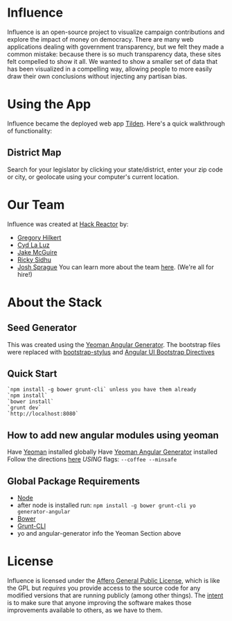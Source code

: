 Influence
=========
Influence is an open-source project to visualize campaign contributions and explore the impact of money on democracy. There are many web applications dealing with government transparency, but we felt they made a common mistake: because there is so much transparency data, these sites felt compelled to show it all. We wanted to show a smaller set of data that has been visualized in a compelling way, allowing people to more easily draw their own conclusions without injecting any partisan bias.

Using the App
=============
Influence became the deployed web app [Tilden](http://www.tildenapp.com). Here's a quick walkthrough of functionality:

District Map
------------
Search for your legislator by clicking your state/district, enter your zip code or city, or geolocate using your computer's current location.

Our Team
========
Influence was created at [Hack Reactor](http://www.hackreactor.com) by:
* [Gregory Hilkert](https://github.com/EpiphanyMachine)
* [Cyd La Luz](https://github.com/quetzaluz)
* [Jake McGuire](https://github.com/eastbayjake)
* [Ricky Sidhu](https://github.com/riksidhu)
* [Josh Sprague](https://github.com/joshsprague)
You can learn more about the team [here](http://www.tildenapp.com/#/about). (We're all for hire!)

About the Stack
===============

Seed Generator
--------------
This was created using the [Yeoman Angular Generator](https://github.com/yeoman/generator-angular).  The bootstrap files were replaced with [bootstrap-stylus](https://github.com/Acquisio/bootstrap-stylus) and [Angular UI Bootstrap Directives](http://angular-ui.github.io/bootstrap/)

Quick Start
-----------
    `npm install -g bower grunt-cli` unless you have them already
    `npm install`
    `bower install`
    `grunt dev`
    `http://localhost:8080`

How to add new angular modules using yeoman
-------------------------------------------
Have [Yeoman](http://yeoman.io/) installed globally
Have [Yeoman Angular Generator](https://github.com/yeoman/generator-angular) installed
Follow the directions [here](https://github.com/yeoman/generator-angular) *USING* flags: `--coffee --minsafe`

Global Package Requirements
---------------------------
* [Node](http://nodejs.org/)
* after node is installed run: `npm install -g bower grunt-cli yo generator-angular`
 * [Bower](http://bower.io/)
 * [Grunt-CLI](http://gruntjs.com/)
 * yo and angular-generator info the Yeoman Section above

License
=========
Influence is licensed under the [Affero General Public License](LICENSE), which is like the GPL but *requires* you provide access to the source code for any modified versions that are running publicly (among other things). The [intent](http://www.gnu.org/licenses/why-affero-gpl.html) is to make sure that anyone improving the software makes those improvements available to others, as we have to them.
